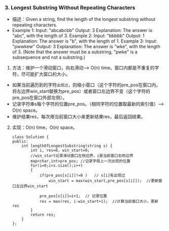 
### 3. Longest Substring Without Repeating Characters
- 描述：Given a string, find the length of the longest substring without repeating characters.
-   Example 1:
    Input: "abcabcbb"
    Output: 3 
    Explanation: The answer is "abc", with the length of 3. 
    Example 2:
    Input: "bbbbb"
    Output: 1
    Explanation: The answer is "b", with the length of 1.
    Example 3:
    Input: "pwwkew"
    Output: 3
    Explanation: The answer is "wke", with the length of 3. 
    (Note that the answer must be a substring, "pwke" is a subsequence and not a substring.)

1. 方法：维护一个滑动窗口，向右滑动--> O(n) time。窗口内都是不重复的字符，尽可能扩大窗口的大小。
 - 如果当前遍历到的字符`出现过`，则缩小窗口（这个字符的pre_pos在窗口内，将左边界win_start替换为pre_pos）或者窗口左边界不变（这个字符的pre_pos在窗口外部左侧）。
 - 记录字符串s每个字符的位置pre_pos。（相同字符的位置取最新的索引值）--> O(n) space。
 - 维护结果res，每次用当前窗口大小来更新结果res，最后返回结果。
2. 实现：O(n) time，O(n) space。
    ```
    class Solution {
    public:
        int lengthOfLongestSubstring(string s) {
            int i, res=0, win_start=0; 
            //win_start记录滑动窗口左侧边界，i是当前窗口右侧边界
            map<char,int>pre_pos; //记录字母上一次出现的位置
            for(i=0;i<s.size();i++)
            {
                if(pre_pos[s[i]]!=0 )   // s[i]有出现过
                    win_start = max(win_start,pre_pos[s[i]]);  //更新窗口左边界win_start
                
                pre_pos[s[i]]=i+1;  // 记录位置
                res = max(res, i-win_start+1);  //计算当前窗口大小，更新res
            }        
            return res;
        }
    };
    ```